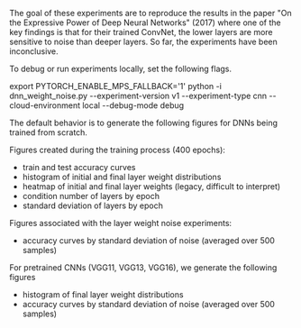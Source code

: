 The goal of these experiments are to reproduce the results in the paper "On the Expressive Power of Deep Neural Networks" (2017) where one of the key findings is that for their trained ConvNet, the lower layers are more sensitive to noise than deeper layers. So far, the experiments have been inconclusive.

To debug or run experiments locally, set the following flags. 

export PYTORCH_ENABLE_MPS_FALLBACK='1'
python -i dnn_weight_noise.py --experiment-version v1 --experiment-type cnn --cloud-environment local --debug-mode debug

The default behavior is to generate the following figures for DNNs being trained from scratch.

Figures created during the training process (400 epochs):
- train and test accuracy curves
- histogram of initial and final layer weight distributions
- heatmap of initial and final layer weights (legacy, difficult to interpret)
- condition number of layers by epoch
- standard deviation of layers by epoch

Figures associated with the layer weight noise experiments:
- accuracy curves by standard deviation of noise (averaged over 500 samples)

For pretrained CNNs (VGG11, VGG13, VGG16), we generate the following figures
- histogram of final layer weight distributions
- accuracy curves by standard deviation of noise (averaged over 500 samples)